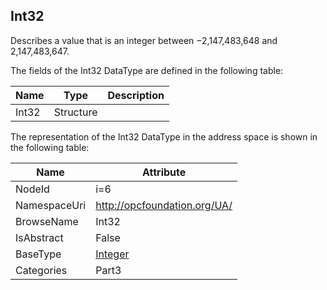 <!-- datatype -->
## Int32
Describes a value that is an integer between −2,147,483,648  and 2,147,483,647.  
<!-- end of description -->
The fields of the Int32 DataType are defined in the following table:  

|Name|Type|Description|
|---|---|---|
|Int32|Structure||

The representation of the Int32 DataType in the address space is shown in the following table:  

|Name|Attribute|
|---|---|
|NodeId|i=6|
|NamespaceUri|http://opcfoundation.org/UA/|
|BrowseName|Int32|
|IsAbstract|False|
|BaseType|[Integer](../../../Part3/DataTypes/Integer/readme.md)|
|Categories|Part3|

